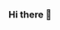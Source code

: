 ### Hi there 👋

<!--
**chuhmonster/chuhmonster** is a ✨ _special_ ✨ repository because its `README.md` (this file) appears on your GitHub profile.

Here are some ideas to get you started:
I am very nice person.
- 🔭 I’m currently working on ...
- 🌱 I’m currently learning ...
- 👯 I’m looking to collaborate on ...
- 🤔 I’m looking for help with ...
- 💬 Ask me about ...
- 📫 How to reach me: ...
- 😄 Pronouns: ...
- ⚡ Fun fact: ...
-->
